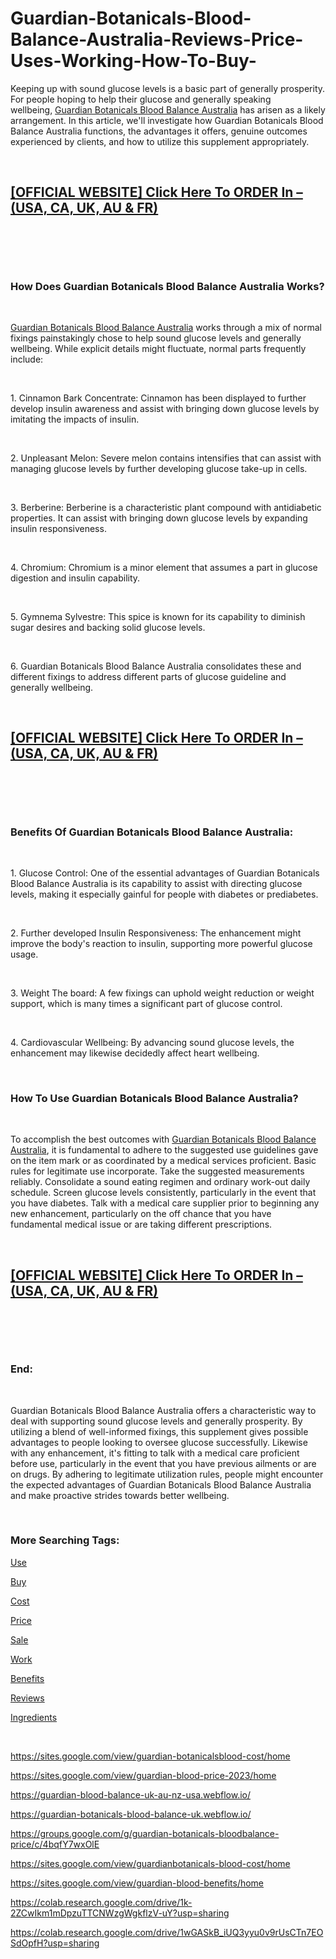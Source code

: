 # Guardian-Botanicals-Blood-Balance-Australia-Reviews-Price-Uses-Working-How-To-Buy-
<p>Keeping up with sound glucose levels is a basic part of generally prosperity. For people hoping to help their glucose and generally speaking wellbeing,&nbsp;<a href="https://www.bignewsnetwork.com/news/271675144/guardian-botanicals-blood-balance-reviews-australia-ingredients-results--price">Guardian Botanicals Blood Balance Australia</a>&nbsp;has arisen as a likely arrangement. In this article, we'll investigate how Guardian Botanicals Blood Balance Australia functions, the advantages it offers, genuine outcomes experienced by clients, and how to utilize this supplement appropriately.</p>
<p>&nbsp;</p>
<h2><strong><a href="https://pennislavianews.com/link/guardian-blood-balance/">[OFFICIAL WEBSITE] Click Here To ORDER In &ndash;(USA, CA, UK, AU &amp; FR)</a></strong></h2>
<p>&nbsp;</p>
<p><a href="https://pennislavianews.com/link/guardian-blood-balance/"><img src="https://s3.amazonaws.com/4silo.penzu.com/photos/12761771/big/Guardian_Botanicals_Blood_Balance_Australia_1.jpeg?1693591030" alt="" border="0" /></a></p>
<p>&nbsp;</p>
<h3><strong>How Does Guardian Botanicals Blood Balance Australia Works?</strong></h3>
<p>&nbsp;</p>
<p><a href="https://guardian-blood-balance-australia-price.webflow.io/">Guardian Botanicals Blood Balance Australia</a>&nbsp;works through a mix of normal fixings painstakingly chose to help sound glucose levels and generally wellbeing. While explicit details might fluctuate, normal parts frequently include:</p>
<p>&nbsp;</p>
<p>1. Cinnamon Bark Concentrate: Cinnamon has been displayed to further develop insulin awareness and assist with bringing down glucose levels by imitating the impacts of insulin.</p>
<p>&nbsp;</p>
<p>2. Unpleasant Melon: Severe melon contains intensifies that can assist with managing glucose levels by further developing glucose take-up in cells.</p>
<p>&nbsp;</p>
<p>3. Berberine: Berberine is a characteristic plant compound with antidiabetic properties. It can assist with bringing down glucose levels by expanding insulin responsiveness.</p>
<p>&nbsp;</p>
<p>4. Chromium: Chromium is a minor element that assumes a part in glucose digestion and insulin capability.</p>
<p>&nbsp;</p>
<p>5. Gymnema Sylvestre: This spice is known for its capability to diminish sugar desires and backing solid glucose levels.</p>
<p>&nbsp;</p>
<p>6. Guardian Botanicals Blood Balance Australia consolidates these and different fixings to address different parts of glucose guideline and generally wellbeing.</p>
<p>&nbsp;</p>
<h2><strong><a href="https://pennislavianews.com/link/guardian-blood-balance/">[OFFICIAL WEBSITE] Click Here To ORDER In &ndash;(USA, CA, UK, AU &amp; FR)</a></strong></h2>
<p>&nbsp;</p>
<p><a href="https://pennislavianews.com/link/guardian-blood-balance/"><img src="https://s3.amazonaws.com/3silo.penzu.com/photos/12761770/big/Guardian_Botanicals_Blood_Balance_Australia_2.jpeg?1693591016" alt="" border="0" /></a></p>
<p>&nbsp;</p>
<h3><strong>Benefits Of Guardian Botanicals Blood Balance Australia:</strong></h3>
<p>&nbsp;</p>
<p>1. Glucose Control: One of the essential advantages of Guardian Botanicals Blood Balance Australia is its capability to assist with directing glucose levels, making it especially gainful for people with diabetes or prediabetes.</p>
<p>&nbsp;</p>
<p>2. Further developed Insulin Responsiveness: The enhancement might improve the body's reaction to insulin, supporting more powerful glucose usage.</p>
<p>&nbsp;</p>
<p>3. Weight The board: A few fixings can uphold weight reduction or weight support, which is many times a significant part of glucose control.</p>
<p>&nbsp;</p>
<p>4. Cardiovascular Wellbeing: By advancing sound glucose levels, the enhancement may likewise decidedly affect heart wellbeing.</p>
<p>&nbsp;</p>
<h3><strong>How To Use Guardian Botanicals Blood Balance Australia?</strong></h3>
<p>&nbsp;</p>
<p>To accomplish the best outcomes with&nbsp;<a href="https://guardian-blood-balance-australia-nz.webflow.io/">Guardian Botanicals Blood Balance Australia</a>, it is fundamental to adhere to the suggested use guidelines gave on the item mark or as coordinated by a medical services proficient. Basic rules for legitimate use incorporate. Take the suggested measurements reliably. Consolidate a sound eating regimen and ordinary work-out daily schedule. Screen glucose levels consistently, particularly in the event that you have diabetes. Talk with a medical care supplier prior to beginning any new enhancement, particularly on the off chance that you have fundamental medical issue or are taking different prescriptions.</p>
<p>&nbsp;</p>
<h2><strong><a href="https://pennislavianews.com/link/guardian-blood-balance/">[OFFICIAL WEBSITE] Click Here To ORDER In &ndash;(USA, CA, UK, AU &amp; FR)</a></strong></h2>
<p>&nbsp;</p>
<p><a href="https://pennislavianews.com/link/guardian-blood-balance/"><img src="https://s3.amazonaws.com/2silo.penzu.com/photos/12761769/big/Guardian_Botanicals_Blood_Balance_Australia_3.png?1693591004" alt="" border="0" /></a></p>
<p>&nbsp;</p>
<h3><strong>End:</strong></h3>
<p>&nbsp;</p>
<p>Guardian Botanicals Blood Balance Australia offers a characteristic way to deal with supporting sound glucose levels and generally prosperity. By utilizing a blend of well-informed fixings, this supplement gives possible advantages to people looking to oversee glucose successfully. Likewise with any enhancement, it's fitting to talk with a medical care proficient before use, particularly in the event that you have previous ailments or are on drugs. By adhering to legitimate utilization rules, people might encounter the expected advantages of Guardian Botanicals Blood Balance Australia and make proactive strides towards better wellbeing.</p>
<p>&nbsp;</p>
<h3><strong>More Searching Tags:</strong></h3>
<p><a href="https://ipsnews.net/business/2021/10/30/guardian-botanicals-blood-balance-reviews-maintain-your-blood-sugar-naturally/">Use</a></p>
<p><a href="https://guardian-botanicals-blood-balance.webflow.io/">Buy</a></p>
<p><a href="https://costguardian-botanicals-blood-balance-a.webflow.io/">Cost</a></p>
<p><a href="https://sites.google.com/view/australiaguardianbloodbalance/home">Price</a></p>
<p><a href="https://guardianblood-balanceaustralia.company.site/">Sale</a></p>
<p><a href="https://guardianbotanicalsbloodbalanceaus.webflow.io/">Work</a></p>
<p><a href="https://australiaguardianbloodbalance.webflow.io/">Benefits</a></p>
<p><a href="https://guardian-botanicals-blood-cost.webflow.io/">Reviews</a></p>
<p><a href="https://guardian-botanicals-blood-buy.webflow.io/">Ingredients</a></p>
<p>&nbsp;</p>
<p><a href="https://sites.google.com/view/guardian-botanicalsblood-cost/home">https://sites.google.com/view/guardian-botanicalsblood-cost/home</a></p>
<p><a href="https://sites.google.com/view/guardian-blood-price-2023/home">https://sites.google.com/view/guardian-blood-price-2023/home</a></p>
<p><a href="https://guardian-blood-balance-uk-au-nz-usa.webflow.io/">https://guardian-blood-balance-uk-au-nz-usa.webflow.io/</a></p>
<p><a href="https://guardian-botanicals-blood-balance-uk.webflow.io/">https://guardian-botanicals-blood-balance-uk.webflow.io/</a></p>
<p><a href="https://groups.google.com/g/guardian-botanicals-bloodbalance-price/c/4bqfY7wxOlE">https://groups.google.com/g/guardian-botanicals-bloodbalance-price/c/4bqfY7wxOlE</a></p>
<p><a href="https://sites.google.com/view/guardianbotanicals-blood-cost/home">https://sites.google.com/view/guardianbotanicals-blood-cost/home</a></p>
<p><a href="https://sites.google.com/view/guardian-blood-benefits/home">https://sites.google.com/view/guardian-blood-benefits/home</a></p>
<p><a href="https://colab.research.google.com/drive/1k-2ZCwIkm1mDpzuTTCNWzgWgkflzV-uY?usp=sharing">https://colab.research.google.com/drive/1k-2ZCwIkm1mDpzuTTCNWzgWgkflzV-uY?usp=sharing</a></p>
<p><a href="https://colab.research.google.com/drive/1wGASkB_iUQ3yyu0v9rUsCTn7EOSdOpfH?usp=sharing">https://colab.research.google.com/drive/1wGASkB_iUQ3yyu0v9rUsCTn7EOSdOpfH?usp=sharing</a></p>
